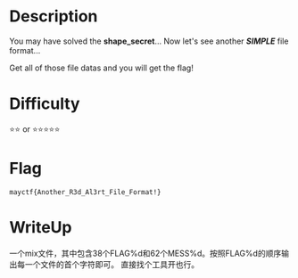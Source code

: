 # Description
You may have solved the **shape_secret**... Now let's see another ***SIMPLE*** file format...

Get all of those file datas and you will get the flag!

# Difficulty
⭐⭐ or ⭐⭐⭐⭐⭐

# Flag
`mayctf{Another_R3d_Al3rt_File_Format!}`

# WriteUp
一个mix文件，其中包含38个FLAG%d和62个MESS%d。按照FLAG%d的顺序输出每一个文件的首个字符即可。
直接找个工具开也行。